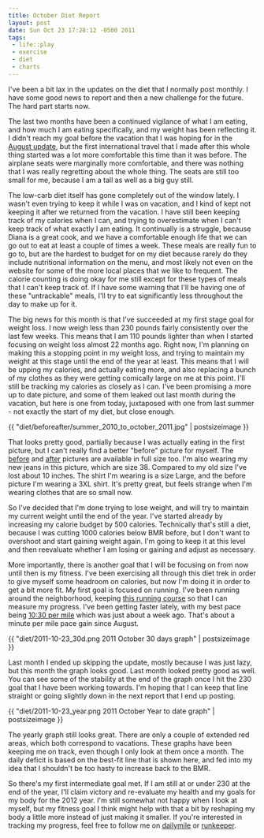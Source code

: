 ```yaml
--- 
title: October Diet Report
layout: post
date: Sun Oct 23 17:28:12 -0500 2011
tags:
 - life::play
 - exercise
 - diet
 - charts
---
```

I've been a bit lax in the updates on the diet that I normally post
monthly.  I have some good news to report and then a new challenge for
the future.  The hard part starts now.

The last two months have been a continued vigilance of what I am
eating, and how much I am eating specifically, and my weight has been
reflecting it.  I didn't reach my goal before the vacation that I was
hoping for in the [August update][1], but the first international
travel that I made after this whole thing started was a lot more
comfortable this time than it was before.  The airplane seats were
marginally more comfortable, and there was nothing that I was really
regretting about the whole thing.  The seats are still too small for
me, because I am a tall as well as a big guy still.

[1]: http://base0.net/posts/august-diet-update/

The low-carb diet itself has gone completely out of the window lately.
I wasn't even trying to keep it while I was on vacation, and I
kind of kept not keeping it after we returned from the vacation.  I
have still been keeping track of my calories when I can, and trying to
overestimate when I can't keep track of what exactly I am eating.  It
continually is a struggle, because Diana is a great cook, and we have
a comfortable enough life that we can go out to eat at least a couple
of times a week.  These meals are really fun to go to, but are the
hardest to budget for on my diet because rarely do they include
nutritional information on the menu, and most likely not even on the
website for some of the more local places that we like to frequent.
The calorie counting is doing okay for me still except for these types
of meals that I can't keep track of.  If I have some warning that I'll
be having one of these "untrackable" meals, I'll try to eat
significantly less throughout the day to make up for it.

The big news for this month is that I've succeeded at my first stage
goal for weight loss.  I now weigh less than 230 pounds fairly
consistently over the last few weeks.  This means that I am 110 pounds
lighter than when I started focusing on weight loss almost 22 months
ago.  Right now, I'm planning on making this a stopping point in my
weight loss, and trying to maintain my weight at this stage until the
end of the year at least.  This means that I will be upping my
calories, and actually eating more, and also replacing a bunch of my
clothes as they were getting comically large on me at this point.
I'll still be tracking my calories as closely as I can.  I've been
promising a more up to date picture, and some of them leaked out last
month during the vacation, but here is one from today, juxtaposed with
one from last summer - not exactly the start of my diet, but close
enough.

{{ "diet/beforeafter/summer_2010_to_october_2011.jpg" | postsizeimage }}

That looks pretty good, partially because I was actually eating in the
first picture, but I can't really find a better "before" picture for myself.
The [before][2] and [after][3] pictures are available in full size too.
I'm also wearing my new jeans in this picture, which are size 38.
Compared to my old size I've lost about 10 inches.   The shirt I'm
wearing is a size Large, and the before picture I'm wearing a 3XL shirt.
It's pretty great, but feels strange when I'm wearing clothes that are
so small now.

[2]: http://base0.net/images/diet/beforeafter/summer_2010.jpg
[3]: http://base0.net/images/diet/beforeafter/october_2011.jpg

So I've decided that I'm done trying to lose weight, and will try to
maintain my current weight until the end of the year.   I've started
already by increasing my calorie budget by 500 calories.  Technically
that's still a diet, because I was cutting 1000 calories below BMR
before, but I don't want to overshoot and start gaining weight again.
I'm going to keep it at this level and then reevaluate whether I am
losing or gaining and adjust as necessary.

More importantly, there is another goal that I will be focusing on
from now until then is my fitness.  I've been exercising all through
this diet trek in order to give myself some headroom on calories, but
now I'm doing it in order to get a bit more fit.   My first goal is
focused on running.  I've been running around the neighborhood,
keeping [this running course][4] so that I can measure my progress.
I've been getting faster lately, with my best pace being [10:30 per
mile][5] which was just about a week ago.  That's about a minute per
mile pace gain since August.

[4]: http://www.dailymile.com/routes/825381-running-route-in-minneapolis-mn
[5]: http://www.dailymile.com/people/jamuraa/entries/10478135

{{ "diet/2011-10-23_30d.png 2011 October 30 days graph" | postsizeimage }}

Last month I ended up skipping the update, mostly because I was just
lazy, but this month the graph looks good.  Last month looked pretty
good as well.  You can see some of the stability at the end of the
graph once I hit the 230 goal that I have been working towards.
I'm hoping that I can keep that line straight or going slightly down
in the next report that I end up posting.

{{ "diet/2011-10-23_year.png 2011 October Year to date graph" | postsizeimage }}

The yearly graph still looks great.  There are only a couple of
extended red areas, which both correspond to vacations.  These graphs
have been keeping me on track, even though I only look at them once a
month.  The daily deficit is based on the best-fit line that is shown
here, and fed into my idea that I shouldn't be too hasty to increase
back to the BMR.

So there's my first intermediate goal met.  If I am still at or under
230 at the end of the year, I'll claim victory and re-evaluate my
health and my goals for my body for the 2012 year.  I'm still somewhat
not happy when I look at myself, but my fitness goal I think might
help with that a bit by reshaping my body a little more instead of
just making it smaller.  If you're interested in tracking my progress,
feel free to follow me on [dailymile][6] or [runkeeper][7].

[6]: http://www.dailymile.com/people/jamuraa
[7]: http://runkeeper.com/user/jamuraa/activity/49603962

